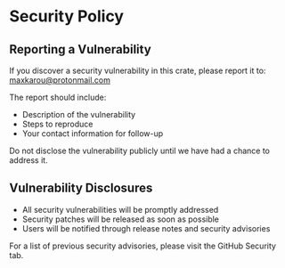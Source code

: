 # Security Policy

## Reporting a Vulnerability

If you discover a security vulnerability in this crate, please report it to: [maxkarou@protonmail.com](mailto:maxkarou@protonmail.com)

The report should include:
- Description of the vulnerability
- Steps to reproduce
- Your contact information for follow-up

Do not disclose the vulnerability publicly until we have had a chance to address it.

## Vulnerability Disclosures

- All security vulnerabilities will be promptly addressed
- Security patches will be released as soon as possible
- Users will be notified through release notes and security advisories

For a list of previous security advisories, please visit the GitHub Security tab.
